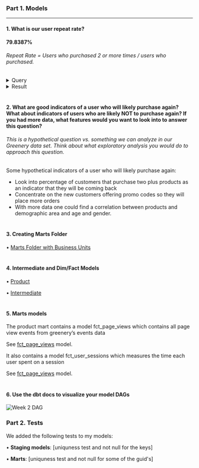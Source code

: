 ### Part 1. Models

---

#### 1. What is our user repeat rate?

**79.8387%**

###### Repeat Rate = Users who purchased 2 or more times / users who purchased.

<details>
  
<summary>Query</summary>
  
</br>
  
```sql
with orders_cohort as (

    select
    user_guid
    , count(distinct order_guid) as user_orders
    from
        dev_db.dbt_paganioyahoocom.stg_postgres__orders
    group by 1
    
)

, users_bucket as (

    select
        user_guid
        , (user_orders = 1)::int as has_one_purchases
        , (user_orders = 2)::int as has_two_purchases
        , (user_orders = 3)::int as has_three_purchases
        , (user_orders >= 2)::int as has_two_plus_purchases
    from
        orders_cohort
        
)

select
    sum(has_one_purchases) as one_purchases
    , sum(has_two_purchases) as two_purchases
    , sum(has_three_purchases) as three_purchases
    , sum(has_two_plus_purchases) as two_plus_purchases
    , count(distinct user_guid) as num_user_w_purchases
    , div0(two_plus_purchases, num_user_w_purchases) as repeat_rate
from
    users_bucket
```
  
</details>

<details>
  
<summary>Result</summary>
  
</br>
  
| NUM_USER_W_PURCHASES | TWO_PLUS_PURCHASES    | RATE_REPEAT | 
| -------------------- | --------------------- | ----------- |
| 124                  | 99                    | 79.8387     |
  
</details>

#

#### 2. What are good indicators of a user who will likely purchase again? What about indicators of users who are likely NOT to purchase again? If you had more data, what features would you want to look into to answer this question?

###### This is a hypothetical question vs. something we can analyze in our Greenery data set. Think about what exploratory analysis you would do to approach this question.

Some hypothetical indicators of a user who will likely purchase again:
- Look into percentage of customers that purchase two plus products as an indicator that they will be coming back
- Concentrate on the new customers offering promo codes so they will place more orders
- With more data one could find a correlation between products and demographic area and age and gender.

#

#### 3. Creating Marts Folder

• [Marts Folder with Business Units](https://github.com/opagani/course-dbt/tree/main/greenery/models/marts)

#

#### 4. Intermediate and Dim/Fact Models

• [Product](https://github.com/opagani/course-dbt/tree/main/greenery/models/marts/product)

• [Intermediate](https://github.com/opagani/course-dbt/tree/main/greenery/models/intermediate)

#

#### 5. Marts models

The product mart contains a model fct_page_views which contains all page view events from greenery’s events data

See [fct_page_views](https://github.com/opagani/course-dbt/blob/main/greenery/models/marts/product/fct_page_views.sql) model.

It also contains a model fct_user_sessions which measures the time each user spent on a session

See [fct_page_views](https://github.com/opagani/course-dbt/blob/main/greenery/models/marts/product/fct_user_sessions.sql) model.

#

#### 6. Use the dbt docs to visualize your model DAGs

![Week 2 DAG](https://8080-opagani-coursedbt-nlxy5eawo0m.ws-us95.gitpod.io/#!/overview?g_v=1 "Week 2 DAG")

### Part 2. Tests

We added the following tests to my models:

• **Staging models**: [uniquness test and not null for the keys]

• **Marts**: [uniquness test and not null for some of the guid's]